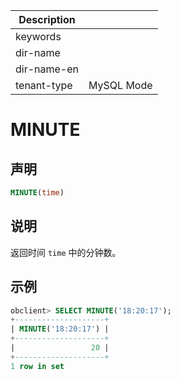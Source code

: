 | Description   |                 |
|---------------|-----------------|
| keywords      |                 |
| dir-name      |                 |
| dir-name-en   |                 |
| tenant-type   | MySQL Mode      |

# MINUTE

## 声明

```sql
MINUTE(time)
```

## 说明

返回时间 `time` 中的分钟数。

## 示例

```sql
obclient> SELECT MINUTE('18:20:17');
+--------------------+
| MINUTE('18:20:17') |
+--------------------+
|                 20 |
+--------------------+
1 row in set
```
